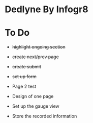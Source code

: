 # Dedlyne By Infogr8

# To Do

- ~~highlight ongoing section~~
- ~~create next/prev page~~
- ~~create submit~~
- ~~set up form~~

- Page 2 test
- Design of one page
- Set up the gauge view
- Store the recorded information